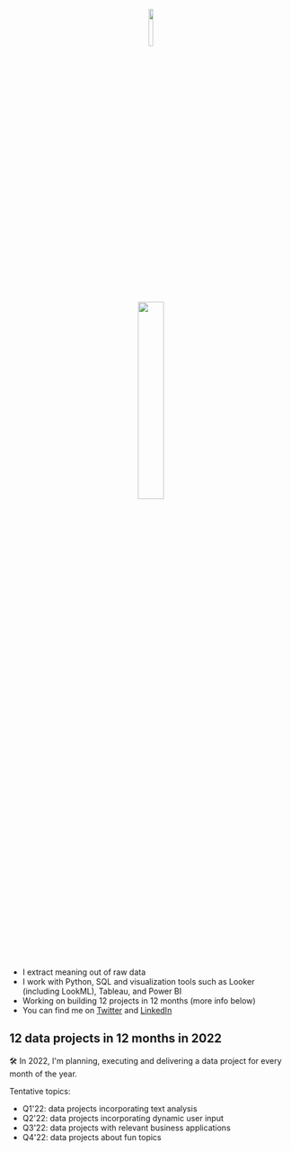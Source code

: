 <p align="center" width="100%">
    <img width="13%" src="https://i.imgur.com/UBpes1n.gif">
</p>
<p align="center" width="100%">
    <img width="30%" src="https://readme-typing-svg.herokuapp.com?color=%23000000&size=48&vCenter=true&multiline=true&width=500&height=80&lines=Hello%2C+I'm+Vianny)](https://git.io/typing-svg">
</p>

- I extract meaning out of raw data
- I work with Python, SQL and visualization tools such as Looker (including LookML), Tableau, and Power BI 
- Working on building 12 projects in 12 months (more info below)  
- You can find me on [Twitter](https://twitter.com/vclugo) and [LinkedIn](https://www.linkedin.com/in/viannyl/)

## 12 data projects in 12 months in 2022

🛠 In 2022, I'm planning, executing and delivering a data project for every month of the year. 

Tentative topics:
- Q1'22: data projects incorporating text analysis
- Q2'22: data projects incorporating dynamic user input
- Q3'22: data projects with relevant business applications
- Q4'22: data projects about fun topics 


<!---
vclugoar/vclugoar is a ✨ special ✨ repository because its `README.md` (this file) appears on your GitHub profile.
You can click the Preview link to take a look at your changes.
--->
